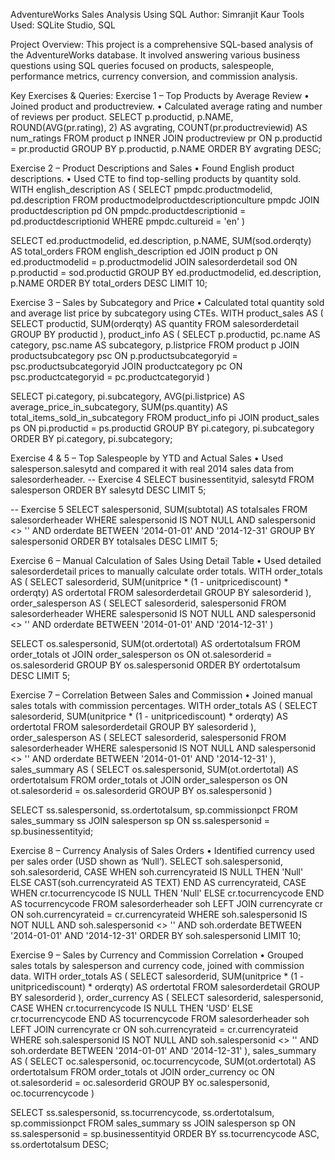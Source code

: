 AdventureWorks Sales Analysis Using SQL
Author: Simranjit Kaur
Tools Used: SQLite Studio, SQL


Project Overview:
This project is a comprehensive SQL-based analysis of the AdventureWorks database. It involved answering various business questions using SQL queries focused on products, salespeople, performance metrics, currency conversion, and commission analysis.


Key Exercises & Queries:
Exercise 1 – Top Products by Average Review
•	Joined product and productreview.
•	Calculated average rating and number of reviews per product.
SELECT
    p.productid,
    p.NAME,
    ROUND(AVG(pr.rating), 2) AS avgrating,
    COUNT(pr.productreviewid) AS num_ratings
FROM
    product p
INNER JOIN
    productreview pr ON p.productid = pr.productid
GROUP BY
    p.productid, p.NAME
ORDER BY
    avgrating DESC;


Exercise 2 – Product Descriptions and Sales
•	Found English product descriptions.
•	Used CTE to find top-selling products by quantity sold.
WITH english_description AS (
    SELECT
        pmpdc.productmodelid,
        pd.description
    FROM
        productmodelproductdescriptionculture pmpdc
    JOIN
        productdescription pd ON pmpdc.productdescriptionid = pd.productdescriptionid
    WHERE
        pmpdc.cultureid = 'en'
)

SELECT
    ed.productmodelid,
    ed.description,
    p.NAME,
    SUM(sod.orderqty) AS total_orders
FROM
    english_description ed
JOIN
    product p ON ed.productmodelid = p.productmodelid
JOIN
    salesorderdetail sod ON p.productid = sod.productid
GROUP BY
    ed.productmodelid, ed.description, p.NAME
ORDER BY
    total_orders DESC
LIMIT 10;


Exercise 3 – Sales by Subcategory and Price
•	Calculated total quantity sold and average list price by subcategory using CTEs.
WITH product_sales AS (
    SELECT 
        productid,
        SUM(orderqty) AS quantity
    FROM 
        salesorderdetail
    GROUP BY 
        productid
),
product_info AS (
    SELECT 
        p.productid,
        pc.name AS category,
        psc.name AS subcategory,
        p.listprice
    FROM 
        product p
    JOIN 
        productsubcategory psc ON p.productsubcategoryid = psc.productsubcategoryid
    JOIN 
        productcategory pc ON psc.productcategoryid = pc.productcategoryid
)

SELECT 
    pi.category,
    pi.subcategory,
    AVG(pi.listprice) AS average_price_in_subcategory,
    SUM(ps.quantity) AS total_items_sold_in_subcategory
FROM 
    product_info pi
JOIN 
    product_sales ps ON pi.productid = ps.productid
GROUP BY 
    pi.category, pi.subcategory
ORDER BY 
    pi.category, pi.subcategory;


Exercise 4 & 5 – Top Salespeople by YTD and Actual Sales
•	Used salesperson.salesytd and compared it with real 2014 sales data from salesorderheader.
-- Exercise 4
SELECT 
    businessentityid, 
    salesytd
FROM 
    salesperson
ORDER BY 
    salesytd DESC
LIMIT 5;

-- Exercise 5
SELECT 
    salespersonid, 
    SUM(subtotal) AS totalsales
FROM 
    salesorderheader
WHERE 
    salespersonid IS NOT NULL
    AND salespersonid <> ''
    AND orderdate BETWEEN '2014-01-01' AND '2014-12-31'
GROUP BY 
    salespersonid
ORDER BY 
    totalsales DESC
LIMIT 5;


Exercise 6 – Manual Calculation of Sales Using Detail Table
•	Used detailed salesorderdetail prices to manually calculate order totals.
WITH order_totals AS (
    SELECT 
        salesorderid,
        SUM(unitprice * (1 - unitpricediscount) * orderqty) AS ordertotal
    FROM 
        salesorderdetail
    GROUP BY 
        salesorderid
),
order_salesperson AS (
    SELECT 
        salesorderid,
        salespersonid
    FROM 
        salesorderheader
    WHERE 
        salespersonid IS NOT NULL
        AND salespersonid <> ''
        AND orderdate BETWEEN '2014-01-01' AND '2014-12-31'
)

SELECT 
    os.salespersonid,
    SUM(ot.ordertotal) AS ordertotalsum
FROM 
    order_totals ot
JOIN 
    order_salesperson os ON ot.salesorderid = os.salesorderid
GROUP BY 
    os.salespersonid
ORDER BY 
    ordertotalsum DESC
LIMIT 5;


Exercise 7 – Correlation Between Sales and Commission
•	Joined manual sales totals with commission percentages.
WITH order_totals AS (
    SELECT 
        salesorderid,
        SUM(unitprice * (1 - unitpricediscount) * orderqty) AS ordertotal
    FROM 
        salesorderdetail
    GROUP BY 
        salesorderid
),
order_salesperson AS (
    SELECT 
        salesorderid,
        salespersonid
    FROM 
        salesorderheader
    WHERE 
        salespersonid IS NOT NULL
        AND salespersonid <> ''
        AND orderdate BETWEEN '2014-01-01' AND '2014-12-31'
),
sales_summary AS (
    SELECT 
        os.salespersonid,
        SUM(ot.ordertotal) AS ordertotalsum
    FROM 
        order_totals ot
    JOIN 
        order_salesperson os ON ot.salesorderid = os.salesorderid
    GROUP BY 
        os.salespersonid
)

SELECT 
    ss.salespersonid,
    ss.ordertotalsum,
    sp.commissionpct
FROM 
    sales_summary ss
JOIN 
    salesperson sp ON ss.salespersonid = sp.businessentityid;


Exercise 8 – Currency Analysis of Sales Orders
•	Identified currency used per sales order (USD shown as ‘Null’).
SELECT 
    soh.salespersonid, 
    soh.salesorderid, 
    CASE 
        WHEN soh.currencyrateid IS NULL THEN 'Null' 
        ELSE CAST(soh.currencyrateid AS TEXT) 
    END AS currencyrateid,
    CASE 
        WHEN cr.tocurrencycode IS NULL THEN 'Null' 
        ELSE cr.tocurrencycode 
    END AS tocurrencycode
FROM 
    salesorderheader soh
LEFT JOIN 
    currencyrate cr ON soh.currencyrateid = cr.currencyrateid
WHERE 
    soh.salespersonid IS NOT NULL
    AND soh.salespersonid <> ''
    AND soh.orderdate BETWEEN '2014-01-01' AND '2014-12-31'
ORDER BY 
    soh.salespersonid
LIMIT 10;


Exercise 9 – Sales by Currency and Commission Correlation
•	Grouped sales totals by salesperson and currency code, joined with commission data.
WITH order_totals AS (
    SELECT 
        salesorderid,
        SUM(unitprice * (1 - unitpricediscount) * orderqty) AS ordertotal
    FROM 
        salesorderdetail
    GROUP BY 
        salesorderid
),
order_currency AS (
    SELECT 
        salesorderid,
        salespersonid,
        CASE
            WHEN cr.tocurrencycode IS NULL THEN 'USD'
            ELSE cr.tocurrencycode
        END AS tocurrencycode
    FROM 
        salesorderheader soh
    LEFT JOIN 
        currencyrate cr ON soh.currencyrateid = cr.currencyrateid
    WHERE 
        soh.salespersonid IS NOT NULL
        AND soh.salespersonid <> ''
        AND soh.orderdate BETWEEN '2014-01-01' AND '2014-12-31'
),
sales_summary AS (
    SELECT 
        oc.salespersonid,
        oc.tocurrencycode,
        SUM(ot.ordertotal) AS ordertotalsum
    FROM 
        order_totals ot
    JOIN 
        order_currency oc ON ot.salesorderid = oc.salesorderid
    GROUP BY 
        oc.salespersonid, oc.tocurrencycode
)

SELECT 
    ss.salespersonid,
    ss.tocurrencycode,
    ss.ordertotalsum,
    sp.commissionpct
FROM 
    sales_summary ss
JOIN 
    salesperson sp ON ss.salespersonid = sp.businessentityid
ORDER BY 
    ss.tocurrencycode ASC,
    ss.ordertotalsum DESC;
